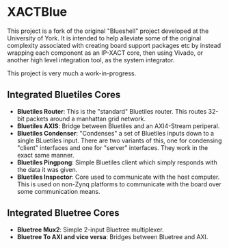 XACTBlue
========

This project is a fork of the original "Blueshell" project developed at the University of York.
It is intended to help alleviate some of the original complexity associated with creating board
support packages etc by instead wrapping each component as an IP-XACT core, then using
Vivado, or another high level integration tool, as the system integrator.

This project is very much a work-in-progress.


Integrated Bluetiles Cores
--------------------------
* **Bluetiles Router**: This is the "standard" Bluetiles router. This routes 32-bit packets around a manhattan grid network.
* **Bluetiles AXIS**: Bridge between Bluetiles and an AXI4-Stream periperal.
* **Bluetiles Condenser**: "Condenses" a set of Bluetiles inputs down to a single BLuetiles input. There are two variants of this, one for condensing "client" interfaces and one for "server" interfaces. They work in the exact same manner.
* **Bluetiles Pingpong**: Simple Bluetiles client which simply responds with the data it was given.
* **Bluetiles Inspector**: Core used to communicate with the host computer. This is used on non-Zynq platforms to communicate with the board over some communication means.

Integrated Bluetree Cores
-------------------------
* **Bluetree Mux2**: Simple 2-input Bluetree multiplexer.
* **Bluetree To AXI and vice versa**: Bridges between Bluetree and AXI.

